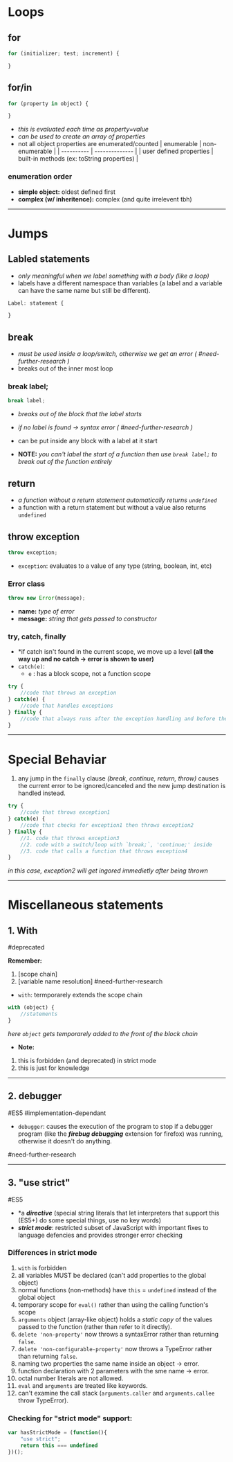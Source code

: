 # Loops
## for
```js
for (initializer; test; increment) {

}
```

## for/in
```js
for (property in object) {

}
```
- *this is evaluated each time as property=value*
- *can be used to create an array of properties*
- not all object properties are enumerated/counted
| enumerable | non-enumerable |
| ---------- | -------------- |
| user defined properties           |       built-in methods (ex: toString properties)         |

### enumeration order
- **simple object:** oldest defined first 
- **complex (w/ inheritence):** complex (and quite irrelevent tbh)

---
# Jumps
## Labled statements
- *only meaningful when we label something with a body (like a loop)*
- labels have a different namespace than variables (a label and a variable can have the same name but still be different).
```js
Label: statement {

}
```

## break
- *must be used inside a loop/switch, otherwise we get an _error_ ( #need-further-research )*
- breaks out of the inner most loop

### break label;
```js
break label;
```
- *breaks out of the block that the label starts*
- *if no label is found -> syntax error ( #need-further-research )*
- can be put inside any block with a label at it start

- **NOTE:** *you can't label the start of a function then use `break label;` to break out of the function entirely*


## return 
- *a function without a return statement automatically returns `undefined`*
- a function with a return statement but without a value also returns `undefined`


## throw exception
```js
throw exception;
```
- `exception`: evaluates to a value of any type (string, boolean, int, etc)

### Error class
```js
throw new Error(message);
```
- **name:** *type of error*
- **message:** *string that gets passed to constructor*

### try, catch, finally
- *if catch isn't found in the current scope, we move up a level **(all the way up and no catch -> error is shown to user)**
- `catch(e)`: 
	- `e` : has a block scope, not a function scope

```js
try {
	//code that throws an exception
} catch(e) {
	//code that handles exceptions
} finally {
	//code that always runs after the exception handling and before the exception is escelated (looking for a catch in a higher scope)
}
```

---
# Special Behaviar
1. any jump in the `finally` clause *(break, continue, return, throw)* causes the current error to be ignored/canceled and the new jump destination is handled instead.

```js
try {
	//code that throws exception1
} catch(e) {
	//code that checks for exception1 then throws exception2
} finally {
	//1. code that throws exception3
	//2. code with a switch/loop with `break;`, 'continue;' inside
	//3. code that calls a function that throws exception4
}
```
*in this case, exception2 will get ingored immedietly after being thrown*

---

# Miscellaneous statements
## 1. With
 #deprecated
 
**Remember:**
1. [scope chain]
2. [variable name resolution] #need-further-research 

- `with`: termporarely extends the scope chain 
```js
with (object) {
	//statements
}
```
*here `object` gets temporarely added to the front of the block chain*

* **Note:** 
1. this is forbidden (and deprecated) in strict mode
2. this is just for knowledge

---
## 2. debugger
#ES5 #implementation-dependant
- `debugger`: causes the execution of the program to stop if a debugger program (like the ***firebug debugging*** extension for firefox) was running, otherwise it doesn't do anything.

#need-further-research 

---

## 3. "use strict"
#ES5 
- *a ***directive*** (special string literals that let interpreters that support this (ES5+) do some special things, use no key words)
- ***strict mode***: restricted subset of JavaScript with important fixes to language defencies and provides stronger error checking

### Differences in strict mode
1. `with` is forbidden
2. all variables MUST be declared (can't add properties to the global object)
3. normal functions (non-methods) have `this` = `undefined` instead of the global object
4. temporary scope for `eval()` rather than using the calling function's scope
5. `arguments` object (array-like object) holds a *static copy* of the values passed to the function (rather than refer to it directly).
6. `delete 'non-property'` now throws a syntaxError rather than returning `false`.
7. `delete 'non-configurable-property'` now throws a TypeError rather than returning `false`.
8. naming two properties the same name inside an object -> error.
9. function declaration with 2 parameters with the sme name -> error.
10. octal number literals are not allowed.
11. `eval` and `arguments` are treated like keywords.
12. can't examine the call stack (`arguments.caller` and `arguments.callee` throw TypeError).

### Checking for "strict mode" support:
```js
var hasStrictMode = (function(){
	"use strict";
	return this === undefined
})();
```
